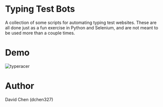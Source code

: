 # Typing Test Bots
A collection of some scripts for automating typing test websites. These are all done just as a fun exercise in Python and Selenium, and are not meant to be used more than a couple times.
# Demo
![typeracer](https://user-images.githubusercontent.com/37674516/90031310-13dc7000-dc8b-11ea-9156-533aae589d3d.gif)
# Author
David Chen (dchen327)
